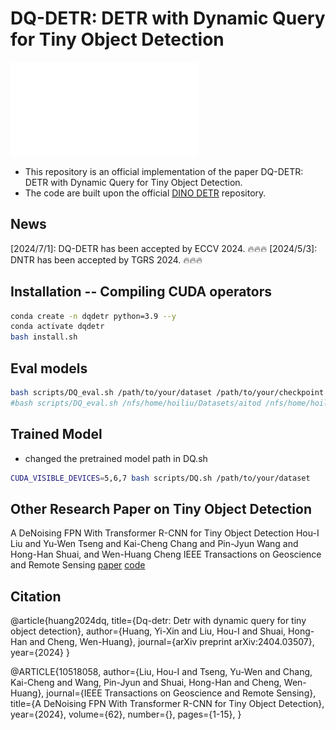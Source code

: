 # DQ-DETR: DETR with Dynamic Query for Tiny Object Detection

![method](./figure/model_final_V4.pdf)

* This repository is an official implementation of the paper DQ-DETR: DETR with Dynamic Query for Tiny Object Detection.
* The code are built upon the official [DINO DETR](https://github.com/IDEA-Research/DINO) repository.

## News
[2024/7/1]: DQ-DETR has been accepted by ECCV 2024. 🔥🔥🔥
[2024/5/3]: DNTR has been accepted by TGRS 2024. 🔥🔥🔥



## Installation -- Compiling CUDA operators
```sh
conda create -n dqdetr python=3.9 --y
conda activate dqdetr
bash install.sh
```

## Eval models
```sh
bash scripts/DQ_eval.sh /path/to/your/dataset /path/to/your/checkpoint
#bash scripts/DQ_eval.sh /nfs/home/hoiliu/Datasets/aitod /nfs/home/hoiliu/dqdetr/weights/dqdetr_best305.pth
```

## Trained Model
* changed the pretrained model path in DQ.sh
```sh
CUDA_VISIBLE_DEVICES=5,6,7 bash scripts/DQ.sh /path/to/your/dataset
```

## Other Research Paper on Tiny Object Detection 
A DeNoising FPN With Transformer R-CNN for Tiny Object Detection
Hou-I Liu and Yu-Wen Tseng and Kai-Cheng Chang and Pin-Jyun Wang and Hong-Han Shuai, and Wen-Huang Cheng 
IEEE Transactions on Geoscience and Remote Sensing
[paper](https://arxiv.org/abs/2406.05755) [code](https://github.com/hoiliu-0801/DNTR) 

## Citation
@article{huang2024dq,
  title={Dq-detr: Detr with dynamic query for tiny object detection},
  author={Huang, Yi-Xin and Liu, Hou-I and Shuai, Hong-Han and Cheng, Wen-Huang},
  journal={arXiv preprint arXiv:2404.03507},
  year={2024}
}

@ARTICLE{10518058,
  author={Liu, Hou-I and Tseng, Yu-Wen and Chang, Kai-Cheng and Wang, Pin-Jyun and Shuai, Hong-Han and Cheng, Wen-Huang},
  journal={IEEE Transactions on Geoscience and Remote Sensing}, 
  title={A DeNoising FPN With Transformer R-CNN for Tiny Object Detection}, 
  year={2024},
  volume={62},
  number={},
  pages={1-15},
}